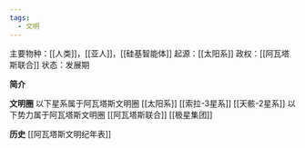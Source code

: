 ```yaml
---
tags:
  - 文明
---
```

主要物种：[[人类]]，[[亚人]]，[[硅基智能体]]
起源：[[太阳系]]
政权：[[阿瓦塔斯联合]]
状态：发展期

**简介**



**文明圈**
以下星系属于阿瓦塔斯文明圈
[[太阳系]]
[[索拉-3星系]]
[[天骸-2星系]]
以下势力属于阿瓦塔斯文明圈
[[阿瓦塔斯联合]]
[[极星集团]]



**历史**
[[阿瓦塔斯文明纪年表]]